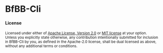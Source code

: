 # BfBB-Cli

#### License

<sup>
Licensed under either of <a href="LICENSE-APACHE">Apache License, Version
2.0</a> or <a href="LICENSE-MIT">MIT license</a> at your option.
</sup>

<br>

<sub>
Unless you explicitly state otherwise, any contribution intentionally submitted
for inclusion in BfBB-Cli by you, as defined in the Apache-2.0 license, shall be
dual licensed as above, without any additional terms or conditions.
</sub>